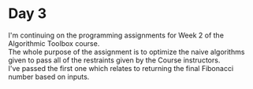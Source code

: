 # Day 3

I'm continuing on the programming assignments for Week 2 of the Algorithmic Toolbox course.<br> The whole purpose of the assignment is to optimize the naive algorithms given to pass all of the restraints given by the Course instructors. <br> I've passed the first one which relates to returning the final Fibonacci number based on inputs. <br>
